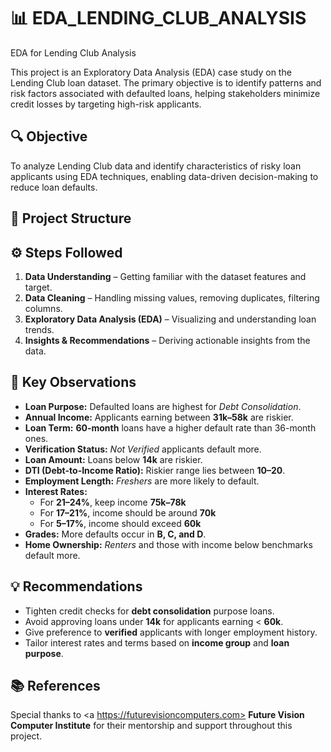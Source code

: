 # 📊 EDA_LENDING_CLUB_ANALYSIS
EDA for Lending Club Analysis

This project is an Exploratory Data Analysis (EDA) case study on the Lending Club loan dataset. The primary objective is to identify patterns and risk factors associated with defaulted loans, helping stakeholders minimize credit losses by targeting high-risk applicants.

## 🔍 Objective

To analyze Lending Club data and identify characteristics of risky loan applicants using EDA techniques, enabling data-driven decision-making to reduce loan defaults.

## 📁 Project Structure

## ⚙️ Steps Followed

1. **Data Understanding** – Getting familiar with the dataset features and target.
2. **Data Cleaning** – Handling missing values, removing duplicates, filtering columns.
3. **Exploratory Data Analysis (EDA)** – Visualizing and understanding loan trends.
4. **Insights & Recommendations** – Deriving actionable insights from the data.

## 📌 Key Observations

- **Loan Purpose:** Defaulted loans are highest for *Debt Consolidation*.
- **Annual Income:** Applicants earning between **31k–58k** are riskier.
- **Loan Term:** **60-month** loans have a higher default rate than 36-month ones.
- **Verification Status:** *Not Verified* applicants default more.
- **Loan Amount:** Loans below **14k** are riskier.
- **DTI (Debt-to-Income Ratio):** Riskier range lies between **10–20**.
- **Employment Length:** *Freshers* are more likely to default.
- **Interest Rates:**
  - For **21–24%**, keep income **75k–78k**
  - For **17–21%**, income should be around **70k**
  - For **5–17%**, income should exceed **60k**
- **Grades:** More defaults occur in **B, C, and D**.
- **Home Ownership:** *Renters* and those with income below benchmarks default more.

## 💡 Recommendations

- Tighten credit checks for **debt consolidation** purpose loans.
- Avoid approving loans under **14k** for applicants earning < **60k**.
- Give preference to **verified** applicants with longer employment history.
- Tailor interest rates and terms based on **income group** and **loan purpose**.

## 📚 References

Special thanks to <a https://futurevisioncomputers.com> **Future Vision Computer Institute**  </a>for their mentorship and support throughout this project.

